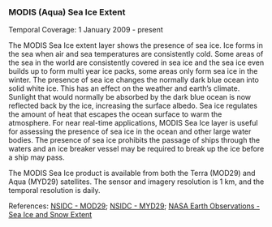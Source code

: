 ### MODIS (Aqua) Sea Ice Extent
Temporal Coverage: 1 January 2009 - present

The MODIS Sea Ice extent layer shows the presence of sea ice. Ice forms in the sea when air and sea temperatures are consistently cold.  Some areas of the sea in the world are consistently covered in sea ice and the sea ice even builds up to form multi year ice packs, some areas only form sea ice in the winter. The presence of sea ice changes the normally dark blue ocean into solid white ice. This has an effect on the weather and earth’s climate. Sunlight that would normally be absorbed by the dark blue ocean is now reflected back by the ice, increasing the surface albedo. Sea ice regulates the amount of heat that escapes the ocean surface to warm the atmosphere. For near real-time applications, MODIS Sea Ice layer is useful for assessing the presence of sea ice in the ocean and other large water bodies. The presence of sea ice prohibits the passage of ships through the waters and an ice breaker vessel may be required to break up the ice before a ship may pass.  

The MODIS Sea Ice product is available from both the Terra (MOD29) and Aqua (MYD29) satellites. The sensor and imagery resolution is 1 km, and the temporal resolution is daily.

References: [NSIDC - MOD29](http://nsidc.org/data/mod29); [NSIDC - MYD29](http://nsidc.org/data/myd29); [NASA Earth Observations - Sea Ice and Snow Extent](http://neo.sci.gsfc.nasa.gov/view.php?datasetId=SCSIE_W)
